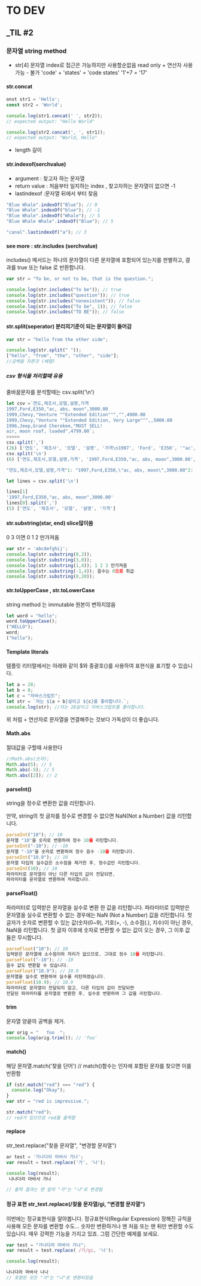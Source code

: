 # TO DEV

## \_TIL #2

### 문자열 string method

- str[4]
  문자열 index로 접근은 가능하지만 사용할순없음 read only + 연산자 사용가능 - 불가
  'code' + 'states' = 'code states'
  '1'+7 = '17'

#### str.concat

```js
onst str1 = 'Hello';
const str2 = 'World';

console.log(str1.concat(' ', str2));
// expected output: "Hello World"

console.log(str2.concat(', ', str1));
// expected output: "World, Hello"
```

- length 길이

#### str.indexof(serchvalue)

- argument : 찾고자 하는 문자열
- return value : 처음부터 일치하는 index , 찾고자하는 문자열이 없으면 -1
- lastindexof :문자열 뒤에서 부터 찾음

```js
"Blue Whale".indexOf("Blue"); // 0
"Blue Whale".indexOf("blue"); // -1
"Blue Whale".indexOf("Whale"); // 5
"Blue Whale Whale".indexOf("Blue"); // 5

"canal".lastindexOf("a"); // 3
```

#### see more : str.includes (serchvalue)

includes() 메서드는 하나의 문자열이 다른 문자열에 포함되어 있는지를 판별하고, 결과를 true 또는 false 로 반환합니다.

```js
var str = "To be, or not to be, that is the question.";

console.log(str.includes("To be")); // true
console.log(str.includes("question")); // true
console.log(str.includes("nonexistent")); // false
console.log(str.includes("To be", 1)); // false
console.log(str.includes("TO BE")); // false
```

#### str.split(seperator) 분리의기준이 되는 문자열이 들어감

```js
var str = "hello from the other side";

console.log(str.split(" "));
["hello", "from", "the", "other", "side"];
//공백을 자른것 (배열)
```

##### csv 형식을 처리할때 유용

줄바꿈문자를 분석할때는 csv.split('\n')

```js
let csv =`연도,제조사,모델,설명,가격
1997,Ford,E350,"ac, abs, moon",3000.00
1999,Chevy,"Venture ""Extended Edition""","",4900.00
1999,Chevy,"Venture ""Extended Edition, Very Large""",,5000.00
1996,Jeep,Grand Cherokee,"MUST SELL!
air, moon roof, loaded",4799.00`;
>>>>>
csv.split(',')
(26) ['연도', '제조사', '모델', '설명', '가격\n1997', 'Ford', 'E350', '"ac', ' abs', ' moon"', '3000.00\n1999', 'Chevy', '"Venture ""Extended Edition"""', '""', '4900.00\n1999', 'Chevy', '"Venture ""Extended Edition', ' Very Large"""', '', '5000.00\n1996', 'Jeep', 'Grand Cherokee', '"MUST SELL!\nair', ' moon roof', ' loaded"', '4799.00']
csv.split('\n')
(6) ['연도,제조사,모델,설명,가격', '1997,Ford,E350,"ac, abs, moon",3000.00', '1999,Chevy,"Venture ""Extended Edition""","",4900.00', '1999,Chevy,"Venture ""Extended Edition, Very Large""",,5000.00', '1996,Jeep,Grand Cherokee,"MUST SELL!', 'air, moon roof, loaded",4799.00']0:

"연도,제조사,모델,설명,가격"1: "1997,Ford,E350,\"ac, abs, moon\",3000.00"2: "1999,Chevy,\"Venture \"\"Extended Edition\"\"\",\"\",4900.00"3: "1999,Chevy,\"Venture \"\"

let lines = csv.split('\n')

lines[1]
'1997,Ford,E350,"ac, abs, moon",3000.00'
lines[0].split(',')
(5) ['연도', '제조사', '모델', '설명', '가격']
```

#### str.substring(star, end) slice많이씀

0 3 이면 0 1 2 만가져옴

```js
var str = 'abcdefghij';
console.log(str.substring(0,3));
console.log(str.substring(3,0));
console.log(str.substring(1,4)); 1 2 3 만가져옴
console.log(str.substring(-1,4)); 음수는 0으로 취급
console.log(str.substring(0,20));
```

#### str.toUpperCase , str.toLowerCase

string method 는 immutable 원본이 변하지않음

```js
let word = "hello";
word.toUpperCase();
("HELLO");
word;
("hello");
```

#### Template literals

템플릿 리터럴에서는 아래와 같이 $와 중괄호{}를 사용하여 표현식을 표기할 수 있습니다.

```js
let a = 20;
let b = 8;
let c = "자바스크립트";
let str = `저는 ${a + b}살이고 ${c}를 좋아합니다.`;
console.log(str); //저는 28살이고 자바스크립트를 좋아합니다.
```

위 처럼 + 연산자로 문자열을 연결해주는 것보다 가독성이 더 좋습니다.

#### Math.abs

절대값을 구할때 사용한다

```js
//Math.abs(숫자);
Math.abs(5); // 5
Math.abs(-5); // 5
Math.abs([2]); // 2
```

#### parseInt()

string을 정수로 변환한 값을 리턴합니다.

만약, string의 첫 글자를 정수로 변경할 수 없으면 NaN(Not a Number) 값을 리턴합니다.

```js
parseInt("10"); // 10
문자열 "10"을 숫자로 변환하여 정수 10을 리턴합니다.
parseInt("-10"); // -10
문자열 "-10"을 숫자로 변환하여 정수 음수 -10을 리턴합니다.
parseInt("10.9"); // 10
문자열 타입의 실수값은 소수점을 제거한 후, 정수값만 리턴합니다.
parseInt(10); // 10
파라미터로 문자열이 아닌 다른 타입의 값이 전달되면,
파라미터를 문자열로 변환하여 처리합니다.
```

#### parseFloat()

파라미터로 입력받은 문자열을 실수로 변환 한 값을 리턴합니다.
파라미터로 입력받은 문자열을 실수로 변환할 수 없는 경우에는 NaN (Not a Number) 값을 리턴합니다.
첫 글자가 숫자로 변환할 수 있는 값(숫자(0~9), 기호(+, -), 소수점(.), 지수)이 아닌 경우, NaN을 리턴합니다.
첫 글자 이후에 숫자로 변환할 수 없는 값이 오는 경우, 그 이후 값들은 무시합니다.

```js
parseFloat("10"); // 10
입력받은 문자열에 소수점이하 자리가 없으므로, 그대로 정수 10을 리턴합니다.
parseFloat("-10"); // -10
음수 값도 변환할 수 있습니다.
parseFloat("10.9"); // 10.9
문자열을 실수로 변환하여 실수를 리턴하였습니다.
parseFloat(10.9); // 10.9
파라미터로 문자열이 전달되지 않고, 다른 타입의 값이 전달되면
전달된 파라미터를 문자열로 변환한 후, 실수로 변환하여 그 값을 리턴합니다.
```

#### trim

문자열 양끝의 공백을 제거.

```js
var orig = "   foo  ";
console.log(orig.trim()); // 'foo'
```

#### match()

해당 문자열.match('찾을 단어')
// match()함수는 인자에 포함된 문자를 찾으면 이를 반환함

```js
if (str.match("red") === "red") {
  console.log("Okay");
}
var str = "red is impressive.";

str.match("red");
// red가 있으므로 red를 출력함
```

#### replace

str_text.replace("찾을 문자열", "변경할 문자열")

```js
ar test = '가나다라 마바사 가나';
var result = test.replace('가', '나');

console.log(result);
 나나다라 마바사 가나

// 출력 결과는 맨 앞의 "가"는 "나"로 변경됨
```

#### 정규 표현 str_text.replace(/찾을 문자열/gi, "변경할 문자열")

이번에는 정규표현식을 알아봅니다. 정규표현식(Regular Expression) 정해진 규칙을 사용해 모든 문자를 변환할 수도... 숫자만 변환하거나 맨 처음 또는 맨 뒤만 변환할 수도 있습니다. 매우 강력한 기능을 가지고 있죠. 그럼 간단한 예제를 보세요.

```js
var test = "가나다라 마바사 가나";
var result = test.replace( /가/gi, '나');

console.log(result);

나나다라 마바사 나나
// 포함된 모든 "가"는 "나"로 변환되었음
```
